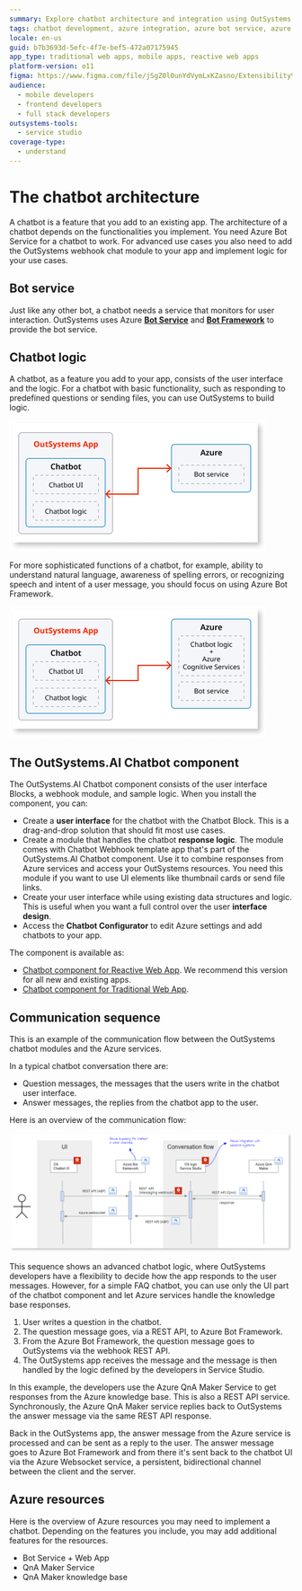 ```yaml
---
summary: Explore chatbot architecture and integration using OutSystems 11 (O11) and Azure services for enhanced app functionality.
tags: chatbot development, azure integration, azure bot service, azure bot framework, ai & machine learning
locale: en-us
guid: b7b3693d-5efc-4f7e-bef5-472a07175945
app_type: traditional web apps, mobile apps, reactive web apps
platform-version: o11
figma: https://www.figma.com/file/jSgZ0l0unYdVymLxKZasno/Extensibility%20and%20Integration?node-id=407:148
audience:
  - mobile developers
  - frontend developers
  - full stack developers
outsystems-tools:
  - service studio
coverage-type:
  - understand
---
```


# The chatbot architecture

A chatbot is a feature that you add to an existing app. The architecture of a chatbot depends on the functionalities you implement. You need Azure Bot Service for a chatbot to work. For advanced use cases you also need to add the OutSystems webhook chat module to your app and implement logic for your use cases. 

## Bot service

Just like any other bot, a chatbot needs a service that monitors for user interaction. OutSystems uses Azure [**Bot Service**](https://azure.microsoft.com/en-us/services/bot-services/) and [**Bot Framework**](https://docs.microsoft.com/en-us/azure/bot-service/index-bf-sdk?view=azure-bot-service-4.0) to provide the bot service.

## Chatbot logic

A chatbot, as a feature you add to your app, consists of the user interface and the logic. For a chatbot with basic functionality, such as responding to predefined questions or sending files, you can use OutSystems to build logic.

![Diagram illustrating the chatbot architecture logic using OutSystems](images/chatbot-architecture-logic-outsystems-dia.png "Chatbot Architecture Logic with OutSystems")

For more sophisticated functions of a chatbot, for example, ability to understand natural language, awareness of spelling errors, or recognizing speech and intent of a user message, you should focus on using Azure Bot Framework.

![Diagram showing the chatbot architecture logic implemented with Azure Bot Framework](images/chatbot-architecture-logic-azure-dia.png "Chatbot Architecture Logic with Azure")

## The OutSystems.AI Chatbot component

The OutSystems.AI Chatbot component consists of the user interface Blocks, a webhook module, and sample logic. When you install the component, you can:

* Create a **user interface** for the chatbot with the Chatbot Block. This is a drag-and-drop solution that should fit most use cases.
* Create a module that handles the chatbot **response logic**. The module comes with Chatbot Webhook template app that's part of the OutSystems.AI Chatbot component. Use it to combine responses from Azure services and access your OutSystems resources. You need this module if you want to use UI elements like thumbnail cards or send file links.
* Create your user interface while using existing data structures and logic. This is useful when you want a full control over the user **interface design**.
* Access the **Chatbot Configurator** to edit Azure settings and add chatbots to your app.

The component is available as:

* [Chatbot component for Reactive Web App](https://www.outsystems.com/forge/component-overview/7315/outsystems-ai-chatbot-reactive). We recommend this version for all new and existing apps.
* [Chatbot component for Traditional Web App](https://www.outsystems.com/forge/component-overview/5886/).

## Communication sequence

This is an example of the communication flow between the OutSystems chatbot modules and the Azure services.

In a typical chatbot conversation there are:

* Question messages, the messages that the users write in the chatbot user interface.
* Answer messages, the replies from the chatbot app to the user.

Here is an overview of the communication flow:

![Flowchart depicting the communication sequence between OutSystems chatbot modules and Azure services](images/azure-chatbot-communication-dia.png "Azure Chatbot Communication Flow")

<div class="info" markdown="1">

This sequence shows an advanced chatbot logic, where OutSystems developers have a flexibility to decide how the app responds to the user messages. However, for a simple FAQ chatbot, you can use only the UI part of the chatbot component and let Azure services handle the knowledge base responses.

</div>

1. User writes a question in the chatbot.
2. The question message goes, via a REST API, to Azure Bot Framework.
3. From the Azure Bot Framework, the question message goes to OutSystems via the webhook REST API.
4. The OutSystems app receives the message and the message is then handled by the logic defined by the developers in Service Studio.

In this example, the developers use the Azure QnA Maker Service to get responses from the Azure knowledge base. This is also a REST API service. Synchronously, the Azure QnA Maker service replies back to OutSystems the answer message via the same REST API response.

Back in the OutSystems app, the answer message from the Azure service is processed and can be sent as a reply to the user. The answer message goes to Azure Bot Framework and from there it's sent back to the chatbot UI via the Azure Websocket service, a persistent, bidirectional channel between the client and the server.

## Azure resources

Here is the overview of Azure resources you may need to implement a chatbot. Depending on the features you include, you may add additional features for the resources.

* Bot Service + Web App
* QnA Maker Service
* QnA Maker knowledge base
